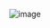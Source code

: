 ![image](https://user-images.githubusercontent.com/45024097/151070040-0cbccf3e-8ca8-4630-995e-3a6acec1ee90.png)
